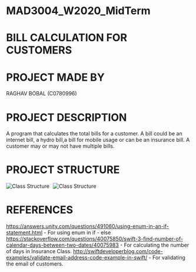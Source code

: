 # MAD3004_W2020_MidTerm
# BILL CALCULATION FOR CUSTOMERS 
# PROJECT MADE BY 
RAGHAV BOBAL (C0780996)
# PROJECT DESCRIPTION
A program that calculates the total bills for a customer. A bill could be an internet bill, a hydro bill,a bill for mobile usage or can be an insurance bill. A customer may or may not have multiple bills.
# PROJECT STRUCTURE

<img src="https://i93.servimg.com/u/f93/18/45/29/87/classt10.png" alt="Class Structure" style="float: left; margin-right: 10px;"/>
<img src="https://i93.servimg.com/u/f93/18/45/29/87/classt11.png" alt="Class Structure" style="float: center; margin-right: 50px;"/>

# REFERENCES 
https://answers.unity.com/questions/491060/using-enum-in-an-if-statement.html - For using enum in if - else
https://stackoverflow.com/questions/40075850/swift-3-find-number-of-calendar-days-between-two-dates/40075983 - For calculating the number of days in Insurance Class.
http://swiftdeveloperblog.com/code-examples/validate-email-address-code-example-in-swift/ - For validating the email of customers.
